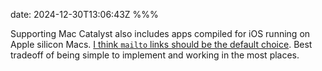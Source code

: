 date: 2024-12-30T13:06:43Z
%%%

Supporting Mac Catalyst also includes apps compiled for iOS running on Apple silicon Macs. [I think `mailto` links should be the default choice](https://www.nutrient.io/blog/choosing-the-best-way-to-send-emails-in-an-ios-app/). Best tradeoff of being simple to implement and working in the most places.
